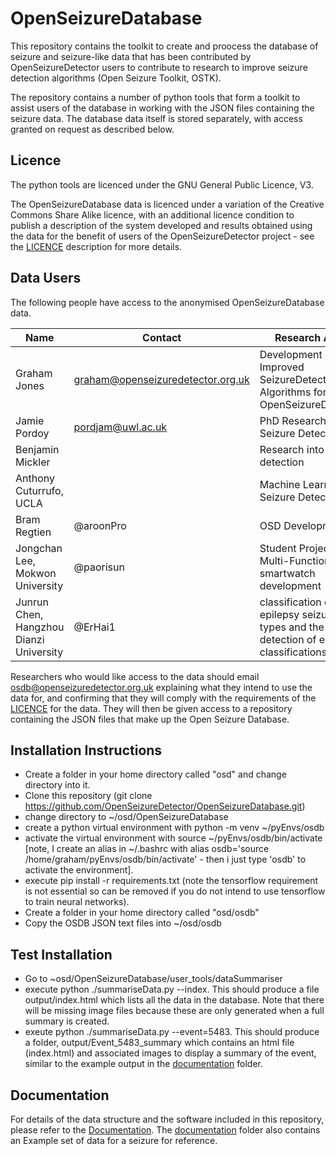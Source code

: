 # OpenSeizureDatabase

This repository contains the toolkit to create and proocess the database of seizure and seizure-like data that has been contributed by OpenSeizureDetector users to contribute to research to improve seizure detection algorithms (Open Seizure Toolkit, OSTK).

The repository contains a number of python tools that form a toolkit to assist users of the database in working with the JSON files containing the seizure data.   The database data itself is stored separately, with access granted on request as described below.

## Licence
The python tools are licenced under the GNU General Public Licence, V3.

The OpenSeizureDatabase data is licenced under a variation of the Creative Commons Share Alike licence, with an additional licence condition to publish a description of the system developed and results obtained using the data for the benefit of users of the OpenSeizureDetector project - see the [LICENCE](./documentation/LICENCE.md) description for more details.

## Data Users
The following people have access to the anonymised OpenSeizureDatabase data.

| Name    |  Contact           | Research Area   |  Web Site |
| -----   | ----               | ----            | ----      |
| Graham Jones | graham@openseizuredetector.org.uk | Development of Improved SeizureDetection Algorithms for OpenSeizureDetector | [OpenSeizureDetector](http://openseizuredetector.org.uk) |
| Jamie Pordoy | pordjam@uwl.ac.uk    | PhD Research into Seizure Detection |   [IntSaV Group](https://www.uwl.ac.uk/research/research-centres-and-groups/intelligent-sensing)    |
| Benjamin Mickler |               | Research into seizure detection |       |
| Anthony Cuturrufo, UCLA |      | Machine Learning Seizure Detection |   | 
| Bram Regtien | @aroonPro  | OSD Development | |
| Jongchan Lee, Mokwon University | @paorisun  | Student Project: Multi-Function smartwatch development | |
| Junrun Chen, Hangzhou Dianzi University | @ErHai1  | classification of epilepsy seizure types and the detection of epilepsy classifications | |

Researchers who would like access to the data should email osdb@openseizuredetector.org.uk explaining what they intend to use the data for, and confirming that they will comply with the requirements of the [LICENCE](./documentation/LICENCE.md) for the data.    They will then be given access to a repository containing the JSON files that make up the Open Seizure Database.


## Installation Instructions

  * Create a folder in your home directory called "osd" and change directory into it.
  * Clone this repository (git clone https://github.com/OpenSeizureDetector/OpenSeizureDatabase.git)
  * change directory to ~/osd/OpenSeizureDatabase
  * create a python virtual environment with python -m venv ~/pyEnvs/osdb
  * activate the virtual environment with source ~/pyEnvs/osdb/bin/activate [note, I create an alias in ~/.bashrc with alias osdb='source /home/graham/pyEnvs/osdb/bin/activate' - then i just type 'osdb' to activate the environment].
  * execute pip install -r requirements.txt (note the tensorflow requirement is not essential so can be removed if you do not intend to use tensorflow to train neural networks).
  * Create a folder in your home directory called "osd/osdb"
  * Copy the OSDB JSON text files into ~/osd/osdb

## Test Installation
  * Go to ~osd/OpenSeizureDatabase/user_tools/dataSummariser
  * execute python ./summariseData.py --index.   This should produce a file output/index.html which lists all the data in the database.   Note that there will be missing image files because these are only generated when a full summary is created.
  * exeute python ./summariseData.py --event=5483.   This should produce a folder, output/Event_5483_summary which contains an html file (index.html) and associated images to display a summary of the event, similar to the example output in the [documentation](./documentation/) folder.


## Documentation
For details of the data structure and the software included in this repository, please refer to the [Documentation](./documentation/README.md).
The [documentation](./documentation/) folder also contains an Example set of data for a seizure for reference.
